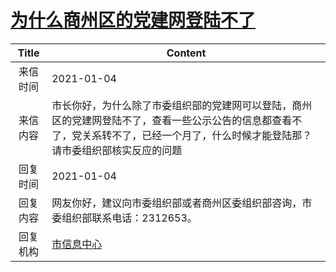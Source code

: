 # <a href="http://www.shangluo.gov.cn/zmhd/ldxxxx.jsp?urltype=leadermail.LeaderMailContentUrl&wbtreeid=1112&leadermailid=6768">为什么商州区的党建网登陆不了</a>
| Title |                                          Content                                           |
|:-----:|--------------------------------------------------------------------------------------------|
| 来信时间  | 2021-01-04                                                                                 |
| 来信内容  | 市长你好，为什么除了市委组织部的党建网可以登陆，商州区的党建网登陆不了，查看一些公示公告的信息都查看不了，党关系转不了，已经一个月了，什么时候才能登陆那？请市委组织部核实反应的问题 |
| 回复时间  | 2021-01-04                                                                                 |
| 回复内容  | 网友你好，建议向市委组织部或者商州区委组织部咨询，市委组织部联系电话：2312653。                                                |
| 回复机构  | <a href="../../categories/agencies/市信息中心.md">市信息中心</a>                                     |